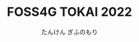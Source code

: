 ---
title: FOSS4G TOKAI 2022
subtitle: たんけん ぎふのもり
time: 8/10(水), 8/11(祝) 
place: 
image: img/fd07a1433ab200d895020918681508ea.webp

blurb:
  heading: Message
  text:  岐阜県は国内有数の林業の盛んな地域です。会場である森林文化アカデミーも林業を中心とした森に関する文化や技術の継承を実践しています。<br>
    FOSS4G TOKAI 2022では森とGISを大人だけでなく子供にも分かりやすく、そして親しみやすいイベントにしていきます。<br>
    ハンズオンやセッションで「たんけん」して、新たな岐阜や森の魅力を発見しましょう。



news:
  heading: News
  youtube: https://www.youtube.com/embed/54oGFBVxCA0
  text: 
   | 
   - 6/21(火) : [最新事情#4](https://www.youtube.com/watch?v=54oGFBVxCA0)を配信しました

   - 6/13(金) : サイトを公開しました

   - 6/7(火) : [最新事情#3](https://www.youtube.com/watch?v=y8T_XuSUlwU)を配信しました

   - 5/17(火) : [最新事情#2](https://www.youtube.com/watch?v=LZ5AnpvUqdI)を配信しました

   - 4/19(火) : [最新事情#1](https://www.youtube.com/watch?v=t19MPU4n7tc)を配信しました

# intro:
#   heading: What we offer
#   text: Kaldi is the ultimate spot for coffee lovers who want to learn about their
#     java’s origin and support the farmers that grew it. We take coffee
#     production, roasting and brewing seriously and we’re glad to pass that
#     knowledge to anyone.
# products:
#   - image: img/illustrations-coffee.svg
#     text: We sell green and roasted coffee beans that are sourced directly from
#       independent farmers and farm cooperatives. We’re proud to offer a variety
#       of coffee beans grown with great care for the environment and local
#       communities. Check our post or contact us directly for current
#       availability.
#   - image: /img/illustrations-coffee-gear.svg
#     text: We offer a small, but carefully curated selection of brewing gear and
#       tools for every taste and experience level. No matter if you roast your
#       own beans or just bought your first french press, you’ll find a gadget to
#       fall in love with in our shop.
# values:
#   heading: Our values
#   text: Coffee is an amazing part of human culture but it has a dark side too –
#     one of colonialism and mindless abuse of natural resources and human lives.
#     We want to turn this around and return the coffee trade to the drink’s
#     exhilarating, empowering and unifying nature.
---